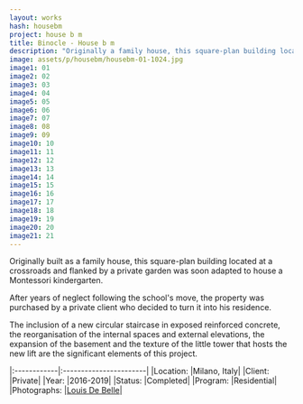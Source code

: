```yaml
---
layout: works
hash: housebm
project: house b m
title: Binocle - House b m
description: "Originally a family house, this square-plan building located at a crossroads and flanked by a private garden housed a Montessori kindergarten. Turned residence."
image: assets/p/housebm/housebm-01-1024.jpg
image1: 01
image2: 02
image3: 03
image4: 04
image5: 05
image6: 06
image7: 07
image8: 08
image9: 09
image10: 10
image11: 11
image12: 12
image13: 13
image14: 14
image15: 15
image16: 16
image17: 17
image18: 18
image19: 19
image20: 20
image21: 21
---
```


Originally built as a family house, this square-plan building located at a crossroads and flanked by a private garden was soon adapted to house a Montessori kindergarten.

After years of neglect following the school's move, the property was purchased by a private client who decided to turn it into his residence.

The inclusion of a new circular staircase in exposed reinforced concrete, the reorganisation of the internal spaces and external elevations, the expansion of the basement and the texture of the little tower that hosts the new lift are the significant elements of this project.


|:------------|:-----------------------|
|Location:    |Milano, Italy|
|Client:      |Private|
|Year:        |2016-2019|
|Status:      |Completed|
|Program:     |Residential|
|Photographs: |[Louis De Belle](https://www.louisdebelle.com/)|
